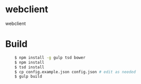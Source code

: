 # webclient
webclient

# Build
```bash
    $ npm install -g gulp tsd bower
    $ npm install
    $ tsd install
    $ cp config.example.json config.json # edit as needed
    $ gulp build
```
